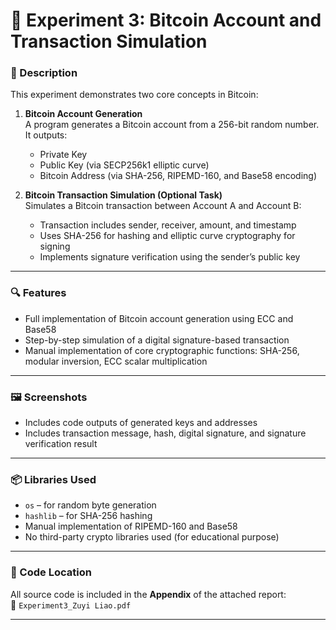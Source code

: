 # 🧪 Experiment 3: Bitcoin Account and Transaction Simulation

### 📝 Description

This experiment demonstrates two core concepts in Bitcoin:

1. **Bitcoin Account Generation**  
   A program generates a Bitcoin account from a 256-bit random number. It outputs:
   - Private Key  
   - Public Key (via SECP256k1 elliptic curve)  
   - Bitcoin Address (via SHA-256, RIPEMD-160, and Base58 encoding)

2. **Bitcoin Transaction Simulation (Optional Task)**  
   Simulates a Bitcoin transaction between Account A and Account B:
   - Transaction includes sender, receiver, amount, and timestamp  
   - Uses SHA-256 for hashing and elliptic curve cryptography for signing  
   - Implements signature verification using the sender’s public key  

---

### 🔍 Features

- Full implementation of Bitcoin account generation using ECC and Base58
- Step-by-step simulation of a digital signature-based transaction
- Manual implementation of core cryptographic functions: SHA-256, modular inversion, ECC scalar multiplication

---

### 🖼️ Screenshots

- Includes code outputs of generated keys and addresses
- Includes transaction message, hash, digital signature, and signature verification result

---

### 📦 Libraries Used

- `os` – for random byte generation  
- `hashlib` – for SHA-256 hashing  
- Manual implementation of RIPEMD-160 and Base58  
- No third-party crypto libraries used (for educational purpose)

---

### 📁 Code Location

All source code is included in the **Appendix** of the attached report:  
📄 `Experiment3_Zuyi Liao.pdf`

---

